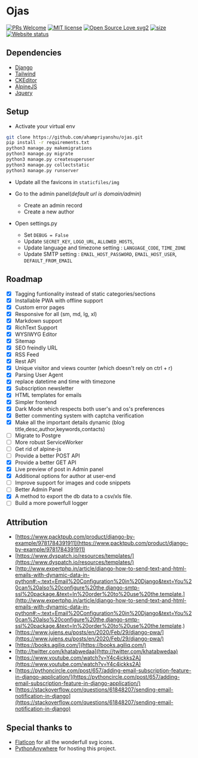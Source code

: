 # Ojas

[![PRs Welcome](https://img.shields.io/badge/PRs-welcome-brightgreen.svg?style=flat-square)](http://makeapullrequest.com)
[![MIT license](https://img.shields.io/badge/License-MIT-blue.svg)](track-covid-react.netlify.app)
[![Open Source Love svg2](https://badges.frapsoft.com/os/v2/open-source.svg?v=103)](https://ahampriyanshu.pythonanywhere.com)
[![size](https://img.shields.io/github/repo-size/ahampriyanshu/ojas?style=flat-square)](https://ahampriyanshu.pythonanywhere.com)
[![Website status](https://img.shields.io/website-up-down-green-red/http/shields.io.svg)](https://ahampriyanshu.pythonanywhere.com)

## Dependencies

* [Django](https://www.djangoproject.com/)
* [Tailwind](https://tailwindcss.com/docs/text-color)
* [CKEditor](https://ckeditor.com/)
* [AlpineJS](https://github.com/alpinejs/alpine)
* [Jquery](https://jquery.com/)

## Setup

* Activate your virtual env

```bash
git clone https://github.com/ahampriyanshu/ojas.git
pip install -r requirements.txt
python3 manage.py makemigrations
python3 manage.py migrate
python3 manage.py createsuperuser
python3 manage.py collectstatic
python3 manage.py runserver
```

* Update all the favicons in  `staticfiles/img`

* Go to the admin panel(_default url is domain/admin_)
    * Create an admin record
    * Create a new author

* Open settings.py
    * Set ``DEBUG = False`` 
    * Update ``SECRET_KEY``, ``LOGO_URL``, ``ALLOWED_HOSTS``,
    * Update language and timezone setting : ``LANGUAGE_CODE``, ``TIME_ZONE``
    * Update SMTP setting : ``EMAIL_HOST_PASSWORD``, ``EMAIL_HOST_USER``, ``DEFAULT_FROM_EMAIL``

## Roadmap

* [x] Tagging funtionality instead of static categories/sections
* [x] Installable PWA with offline support
* [x] Custom error pages
* [x] Responsive for all (sm, md, lg, xl)
* [x] Markdown support
* [x] RichText Support
* [x] WYSIWYG Editor
* [x] Sitemap
* [x] SEO freindly URL
* [x] RSS Feed 
* [x] Rest API
* [x] Unique visitor and views counter (which doesn't rely on ctrl + r)
* [x] Parsing User Agent
* [x] replace datetime and time with timezone
* [x] Subscription newsletter
* [x] HTML templates for emails
* [x] Simpler frontend
* [x] Dark Mode which respects both user's and os's preferences
* [x] Better commenting system with captcha verification
* [x] Make all the important details dynamic (blog title,desc,author,keywords,contacts)
* [ ] Migrate to Postgre
* [ ] More robust ServiceWorker
* [ ] Get rid of alpine-js
* [ ] Provide a better POST API
* [x] Provide a better GET API
* [x] Live preview of post in Admin panel
* [x] Additional options for author at user-end
* [ ] Improve support for images and code snippets
* [ ] Better Admin Panel
* [x] A method to export the db data to a csv/xls file.
* [ ] Build a more powerfull logger

## Attribution

* [https://www.packtpub.com/product/django-by-example/9781784391911](https://www.packtpub.com/product/django-by-example/9781784391911)
* [https://www.dyspatch.io/resources/templates/](https://www.dyspatch.io/resources/templates/)
* [http://www.expertphp.in/article/django-how-to-send-text-and-html-emails-with-dynamic-data-in-python#:~:text=Email%20Configuration%20in%20Django&text=You%20can%20also%20configure%20the,django-smtp-ssl%20package.&text=In%20order%20to%20use%20the,template.](http://www.expertphp.in/article/django-how-to-send-text-and-html-emails-with-dynamic-data-in-python#:~:text=Email%20Configuration%20in%20Django&text=You%20can%20also%20configure%20the,django-smtp-ssl%20package.&text=In%20order%20to%20use%20the,template.)
* [https://www.jujens.eu/posts/en/2020/Feb/29/django-pwa/](https://www.jujens.eu/posts/en/2020/Feb/29/django-pwa/)
* [https://books.agiliq.com/](https://books.agiliq.com/)
* [http://twitter.com/khatabwedaa](http://twitter.com/khatabwedaa)
* [https://www.youtube.com/watch?v=Y4c4ickks2A](https://www.youtube.com/watch?v=Y4c4ickks2A)
* [https://pythoncircle.com/post/657/adding-email-subscription-feature-in-django-application/](https://pythoncircle.com/post/657/adding-email-subscription-feature-in-django-application/)
* [https://stackoverflow.com/questions/61848207/sending-email-notification-in-django](https://stackoverflow.com/questions/61848207/sending-email-notification-in-django)

## Special thanks to

* [FlatIcon](http://www.flaticon.com/) for all the wonderfull svg icons.
* [PythonAnywhere](https://www.pythonanywhere.com/) for hosting this project.
